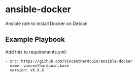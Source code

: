 # ansible-docker

Ansible role to install Docker on Debian

## Example Playbook
Add this to requirements.yml:

```
- src: https://github.com/VincentHardouin/ansible-docker
  name: vincenthardouin.base
  version: vX.X.X
```